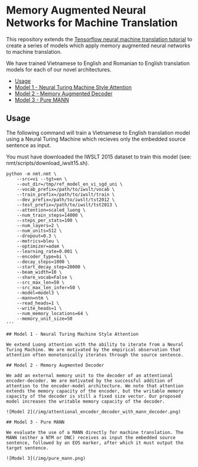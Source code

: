 # Memory Augmented Neural Networks for Machine Translation

This repository extends the [Tensorflow neural machine translation tutorial](https://github.com/tensorflow/nmt) to create a series of models which apply memory augmented neural networks to machine translation.

We have trained Vietnamese to English and Romanian to English translation models for each of our novel architectures.

- [Usage](#usage)
- [Model 1 - Neural Turing Machine Style Attention](#Model-1-Neural-Turing-Machine-Style-Attention)
- [Model 2 - Memory Augmented Decoder](#Model-2-Memory-Augmented-Decoder)
- [Model 3 - Pure MANN](#Model-3-Pure-MANN)

## Usage

The following command will train a Vietnamese to English translation model using a Neural Turing Machine which recieves only the embedded source sentence as input.

You must have downloaded the IWSLT 2015 dataset to train this model (see: nmt/scripts/download_iwslt15.sh).

```
python -m nmt.nmt \
    --src=vi --tgt=en \
    --out_dir=/tmp/ref_model_en_vi_sgd_uni \
    --vocab_prefix=/path/to/iwslt/vocab \
    --train_prefix=/path/to/iwslt/train \
    --dev_prefix=/path/to/iwslt/tst2012 \
    --test_prefix=/path/to/iwslt/tst2013 \
    --attention=scaled_luong \
    --num_train_steps=14000 \
    --steps_per_stats=100 \
    --num_layers=2 \
    --num_units=512 \
    --dropout=0.3 \
    --metrics=bleu \
    --optimizer=adam \
    --learning_rate=0.001 \
    --encoder_type=bi \
    --decay_steps=1000 \
    --start_decay_step=20000 \
    --beam_width=10 \
    --share_vocab=False \
    --src_max_len=50 \
    --src_max_len_infer=50 \
    --model=model3 \
    --mann=ntm \
    --read_heads=1 \
    --write_heads=1 \
    --num_memory_locations=64 \
    --memory_unit_size=50
'''

## Model 1 - Neural Turing Machine Style Attention

We extend Luong attention with the ability to iterate from a Neural Turing Machine. We are motivated by the empirical observation that attention often monotonically iterates through the source sentence.

## Model 2 - Memory Augmented Decoder

We add an external memory unit to the decoder of an attentional encoder-decoder. We are motivated by the successful addition of attention to the encoder-model architecture. We note that attention extends the memory capacity of the encoder, but the writable memory capacity of the decoder is still a fixed size vector. Our proposed model increases the writable memory capacity of the decoder.

![Model 2](/img/attentional_encoder_decoder_with_mann_decoder.png)

## Model 3 - Pure MANN

We evaluate the use of a MANN directly for machine translation. The MANN (either a NTM or DNC) receives as input the embedded source sentence, followed by an EOS marker, after which it must output the target sentence.

![Model 3](/img/pure_mann.png)